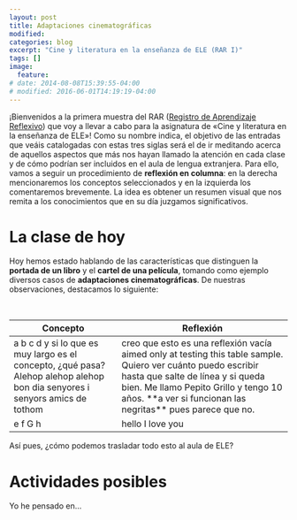 ```yaml
---
layout: post
title: Adaptaciones cinematográficas
modified:
categories: blog
excerpt: "Cine y literatura en la enseñanza de ELE (RAR I)"
tags: []
image:
  feature:
# date: 2014-08-08T15:39:55-04:00
# modified: 2016-06-01T14:19:19-04:00
---
```

¡Bienvenidos a la primera muestra del RAR ([Registro de Aprendizaje Reflexivo](https://www.practicareflexiva.pro/registro-aprendizaje-reflexivo/)) que voy a llevar a cabo para la asignatura de «Cine y literatura en la enseñanza de ELE»! Como su nombre indica, el objetivo de las entradas que veáis catalogadas con estas tres siglas será el de ir meditando acerca de aquellos aspectos que más nos hayan llamado la atención en cada clase y de cómo podrían ser incluidos en el aula de lengua extranjera. Para ello, vamos a seguir un procedimiento de **reflexión en columna**: en la derecha mencionaremos los conceptos seleccionados y en la izquierda los comentaremos brevemente. La idea es obtener un resumen visual que nos remita a los conocimientos que en su día juzgamos significativos.

# La clase de hoy

Hoy hemos estado hablando de las características que distinguen la **portada de un libro** y el **cartel de una película**, tomando como ejemplo diversos casos de **adaptaciones cinematográficas**. De nuestras observaciones, destacamos lo siguiente:

<table>
  <thead>
    <tr>
      <th>Concepto</th>
      <th>Reflexión</th>
    </tr>
  </thead>
  <tbody>
    <tr>
      <td>a b c d y si lo que es muy largo es el concepto, ¿qué pasa? Alehop alehop alehop bon dia senyores i senyors amics de tothom</td>
      <td>creo que esto es una reflexión vacía aimed only at testing this table sample. Quiero ver cuánto puedo escribir hasta que salte de línea y si queda bien. Me llamo Pepito Grillo y tengo 10 años. **a ver si funcionan las negritas** pues parece que no.</td>
    </tr>
    <tr>
      <td>e f G h</td>
      <td>hello I love you</td>
    </tr>
  </tbody>
</table>

Así pues, ¿cómo podemos trasladar todo esto al aula de ELE?

# Actividades posibles

Yo he pensado en...
